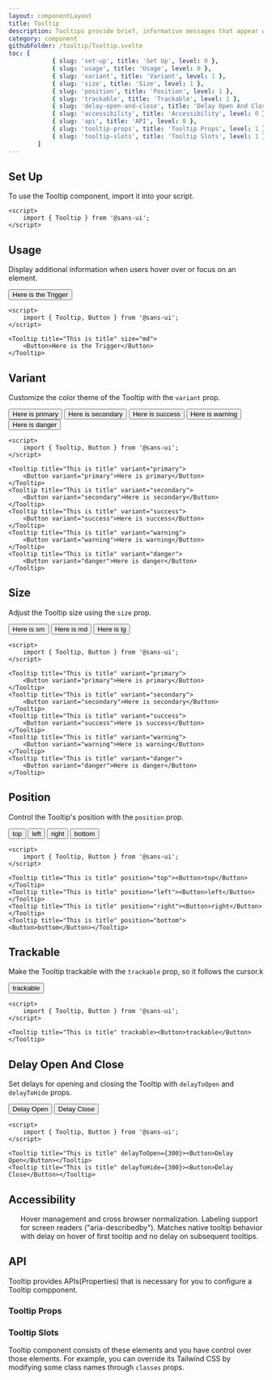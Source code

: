 ```yaml
---
layout: componentLayout
title: Tooltip
description: Tooltips provide brief, informative messages that appear when a user interacts with an element.
category: component
githubFolder: /tooltip/Tooltip.svelte
toc: [
			{ slug: 'set-up', title: 'Set Up', level: 0 },
			{ slug: 'usage', title: 'Usage', level: 0 },
			{ slug: 'variant', title: 'Variant', level: 1 },
			{ slug: 'size', title: 'Size', level: 1 },
			{ slug: 'position', title: 'Position', level: 1 },
			{ slug: 'trackable', title: 'Trackable', level: 1 },
			{ slug: 'delay-open-and-close', title: 'Delay Open And Close', level: 1 },
			{ slug: 'accessibility', title: 'Accessibility', level: 0 },
			{ slug: 'api', title: 'API', level: 0 },
			{ slug: 'tooltip-props', title: 'Tooltip Props', level: 1 },
			{ slug: 'tooltip-slots', title: 'Tooltip Slots', level: 1 },
		]
---
```


<script>
	import { Tooltip, Button } from '$lib';
	import { PropertyTable, SlotTable, CodeBlockWrapper, AccessibilityListItem }from "../../../mdsvex/components/index.ts"
	import * as Component from "../../../mdsvex/+layout.svelte"
	import { tooltipProps, tooltipSlots } from "./tooltip-props.ts"

</script>

## Set Up

To use the Tooltip component, import it into your script.

<CodeBlockWrapper>

```svelte
<script>
	import { Tooltip } from '@sans-ui';
</script>
```

</CodeBlockWrapper>

## Usage

Display additional information when users hover over or focus on an element.

<Tooltip title="This is title" size="md"><Button >Here is the Trigger</Button></Tooltip>

<CodeBlockWrapper>

```svelte
<script>
	import { Tooltip, Button } from '@sans-ui';
</script>

<Tooltip title="This is title" size="md">
	<Button>Here is the Trigger</Button>
</Tooltip>
```

</CodeBlockWrapper>

## Variant

Customize the color theme of the Tooltip with the `variant` prop.

<div class="inline-flex flex-col items-start gap-4">
	<Tooltip title="This is title" variant="primary"><Button variant="primary" >Here is primary</Button></Tooltip>
	<Tooltip title="This is title" variant="secondary"><Button  variant="secondary">Here is secondary</Button></Tooltip>
	<Tooltip title="This is title" variant="success"><Button variant="success">Here is success</Button></Tooltip>
	<Tooltip title="This is title" variant="warning"><Button variant="warning">Here is warning</Button></Tooltip>
	<Tooltip title="This is title" variant="danger"><Button variant="danger">Here is danger</Button></Tooltip>
</div>

<CodeBlockWrapper>

```svelte
<script>
	import { Tooltip, Button } from '@sans-ui';
</script>

<Tooltip title="This is title" variant="primary">
	<Button variant="primary">Here is primary</Button>
</Tooltip>
<Tooltip title="This is title" variant="secondary">
	<Button variant="secondary">Here is secondary</Button>
</Tooltip>
<Tooltip title="This is title" variant="success">
	<Button variant="success">Here is success</Button>
</Tooltip>
<Tooltip title="This is title" variant="warning">
	<Button variant="warning">Here is warning</Button>
</Tooltip>
<Tooltip title="This is title" variant="danger">
	<Button variant="danger">Here is danger</Button>
</Tooltip>
```

</CodeBlockWrapper>

## Size

Adjust the Tooltip size using the `size` prop.

<div class="flex flex-row gap-4">
	<Tooltip title="This is title" size="sm"><Button>Here is sm</Button></Tooltip>
	<Tooltip title="This is title" size="md"><Button>Here is md</Button></Tooltip>
	<Tooltip title="This is title" size="lg"><Button>Here is lg</Button></Tooltip>
</div>

<CodeBlockWrapper>

```svelte
<script>
	import { Tooltip, Button } from '@sans-ui';
</script>

<Tooltip title="This is title" variant="primary">
	<Button variant="primary">Here is primary</Button>
</Tooltip>
<Tooltip title="This is title" variant="secondary">
	<Button variant="secondary">Here is secondary</Button>
</Tooltip>
<Tooltip title="This is title" variant="success">
	<Button variant="success">Here is success</Button>
</Tooltip>
<Tooltip title="This is title" variant="warning">
	<Button variant="warning">Here is warning</Button>
</Tooltip>
<Tooltip title="This is title" variant="danger">
	<Button variant="danger">Here is danger</Button>
</Tooltip>
```

</CodeBlockWrapper>

## Position

Control the Tooltip's position with the `position` prop.

<div class="inline-flex flex-col items-start gap-4">
	<Tooltip title="This is title" position="top"><Button>top</Button></Tooltip>
	<Tooltip title="This is title" position="left"><Button>left</Button></Tooltip>
	<Tooltip title="This is title" position="right"><Button>right</Button></Tooltip>
	<Tooltip title="This is title" position="bottom"><Button>bottom</Button></Tooltip>
</div>

<CodeBlockWrapper>

```svelte
<script>
	import { Tooltip, Button } from '@sans-ui';
</script>

<Tooltip title="This is title" position="top"><Button>top</Button></Tooltip>
<Tooltip title="This is title" position="left"><Button>left</Button></Tooltip>
<Tooltip title="This is title" position="right"><Button>right</Button></Tooltip>
<Tooltip title="This is title" position="bottom"><Button>bottom</Button></Tooltip>
```

</CodeBlockWrapper>

## Trackable

Make the Tooltip trackable with the `trackable` prop, so it follows the cursor.k

<div class="inline-flex flex-col items-start gap-4">
	<Tooltip title="This is title" trackable><Button>trackable</Button></Tooltip>
</div>

<CodeBlockWrapper>

```svelte
<script>
	import { Tooltip, Button } from '@sans-ui';
</script>

<Tooltip title="This is title" trackable><Button>trackable</Button></Tooltip>
```

</CodeBlockWrapper>

## Delay Open And Close

Set delays for opening and closing the Tooltip with `delayToOpen` and `delayToHide` props.

<div class="inline-flex flex-col items-start gap-4">
	<Tooltip title="This is title" delayToOpen={300}><Button>Delay Open</Button></Tooltip>
	<Tooltip title="This is title" delayToHide={300}><Button>Delay Close</Button></Tooltip>
</div>

<CodeBlockWrapper>

```svelte
<script>
	import { Tooltip, Button } from '@sans-ui';
</script>

<Tooltip title="This is title" delayToOpen={300}><Button>Delay Open</Button></Tooltip>
<Tooltip title="This is title" delayToHide={300}><Button>Delay Close</Button></Tooltip>
```

</CodeBlockWrapper>

## Accessibility

<ul class="flex flex-col gap-2">
	<AccessibilityListItem>Hover management and cross browser normalization.</AccessibilityListItem>
	<AccessibilityListItem>Labeling support for screen readers ("aria-describedby").</AccessibilityListItem>
	<AccessibilityListItem>Matches native tooltip behavior with delay on hover of first tooltip and no delay on subsequent tooltips.</AccessibilityListItem>
</ul>

## API

Tooltip provides APIs(Properties) that is necessary for you to configure a Tooltip compponent.

### Tooltip Props

<PropertyTable properties={tooltipProps} />

### Tooltip Slots

Tooltip component consists of these elements and you have control over those elements. For example, you can override its Tailwind CSS by modifying some class names through `classes` props.

<SlotTable slots={tooltipSlots} />
